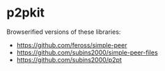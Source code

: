 # p2pkit

Browserified versions of these libraries:

- <https://github.com/feross/simple-peer>
- <https://github.com/subins2000/simple-peer-files>
- <https://github.com/subins2000/p2pt>